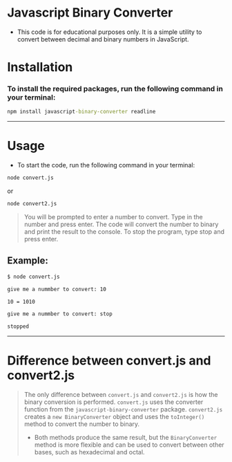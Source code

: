 # Javascript Binary Converter
* This code is for educational purposes only. It is a simple utility to convert between decimal and binary numbers in JavaScript.

# Installation
### To install the required packages, run the following command in your terminal:

```cmd
npm install javascript-binary-converter readline
```
---
# Usage
* To start the code, run the following command in your terminal:

```cmd
node convert.js
```
or
```cmd
node convert2.js
```
> You will be prompted to enter a number to convert. Type in the number and press enter. The code will convert the number to binary and print the result to the console. To stop the program, type stop and press enter.

## Example:
```cmd
$ node convert.js

give me a nummber to convert: 10

10 = 1010

give me a nummber to convert: stop

stopped
```
---
# Difference between convert.js and convert2.js
> The only difference between `convert.js` and `convert2.js` is how the binary conversion is performed. `convert.js` uses the converter function from the `javascript-binary-converter` package. `convert2.js` creates a `new BinaryConverter` object and uses the `toInteger()` method to convert the number to binary.
> * Both methods produce the same result, but the `BinaryConverter` method is more flexible and can be used to convert between other bases, such as hexadecimal and octal.

